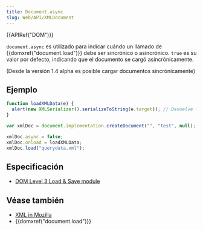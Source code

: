 ```yaml
---
title: Document.async
slug: Web/API/XMLDocument
---
```


{{APIRef("DOM")}}

`document.async` es utilizado para indicar cuándo un llamado de {{domxref("document.load")}} debe ser sincrónico o asincrónico. `true` es su valor por defecto, indicando que el documento se cargó asincrónicamente.

(Desde la versión 1.4 alpha es posible cargar documentos sincrónicamente)

## Ejemplo

```js
function loadXMLData(e) {
  alert(new XMLSerializer().serializeToString(e.target)); // Devuelve los contenidos de querydata.xml como un string
}

var xmlDoc = document.implementation.createDocument("", "test", null);

xmlDoc.async = false;
xmlDoc.onload = loadXMLData;
xmlDoc.load("querydata.xml");
```

## Especificación

- [DOM Level 3 Load & Save module](http://www.w3.org/TR/DOM-Level-3-LS/load-save.html#LS-DocumentLS)

## Véase también

- [XML in Mozilla](/es/docs/XML_in_Mozilla)
- {{domxref("document.load")}}
